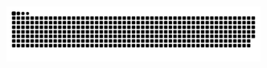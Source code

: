 <picture>
  <source media="(prefers-color-scheme: dark)" srcset="https://raw.githubusercontent.com/Printfo/Printfo/output/github-contribution-grid-snake-dark.svg">
  <source media="(prefers-color-scheme: light)" srcset="https://raw.githubusercontent.com/Printfo/Printfo/output/github-contribution-grid-snake.svg">
  <img alt="github contribution grid snake animation" src="https://raw.githubusercontent.com/Printfo/Printfo/output/github-contribution-grid-snake.svg">
</picture>